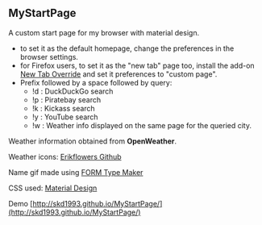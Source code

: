 ## MyStartPage
A custom start page for my browser with material design.

* to set it as the default homepage, change the preferences in the browser settings.
* for Firefox users, to set it as the "new tab" page too, install the add-on [New Tab Override](https://addons.mozilla.org/en-US/firefox/addon/new-tab-override/) and set it preferences to "custom page".
* Prefix followed by a space followed by query: 
	* !d : DuckDuckGo search 
	* !p : Piratebay search
	* !k : Kickass search
	* !y : YouTube search
	* !w : Weather info displayed on the same page for the queried city.
	
Weather information obtained from **OpenWeather**.

Weather icons: [Erikflowers Github](http://erikflowers.github.io/)

Name gif made using [FORM Type Maker](https://formtypemaker.appspot.com/)

CSS used: [Material Design](http://fezvrasta.github.io/bootstrap-material-design/bootstrap-elements.html)

Demo [http://skd1993.github.io/MyStartPage/](http://skd1993.github.io/MyStartPage/)
